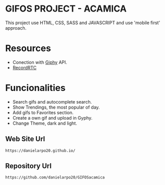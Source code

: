 # GIFOS PROJECT - ACAMICA

This project use HTML, CSS, SASS and JAVASCRIPT and use 'mobile first' approach.

# Resources

- Conection with [Giphy](https://giphy.com/) API.
- [RecordRTC](https://recordrtc.org/)

# Funcionalities

- Search gifs and autocomplete search.
- Show Trendings, the most popular of day.
- Add gifs to Favorites section.
- Create a own gif and upload in Gyphy.
- Change Theme, dark and light.

## Web Site Url

```
https://danielarpo20.github.io/	
```

## Repository Url

```
https://github.com/danielarpo20/GIFOSacamica
```
